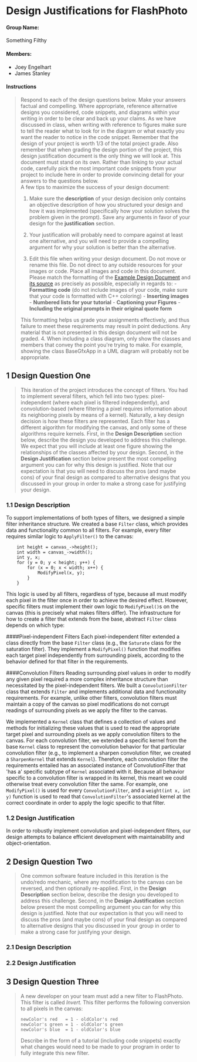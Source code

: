 # Design Justifications for FlashPhoto
#### Group Name:
Something Filthy

#### Members:
- Joey Engelhart
- James Stanley

#### Instructions 
> Respond to each of the design questions below.  Make your answers factual and compelling.  Where appropriate, reference alternative designs you considered, code snippets, and diagrams within your writing in order to be clear and back up your claims.  As we have discussed in class, when writing with reference to figures make sure to tell the reader what to look for in the diagram or what exactly you want the reader to notice in the code snippet.  Remember that the design of your project is worth 1/3 of the total project grade.  Also remember that when grading the design portion of the project, this design justification document is the only thing we will look at.  This document must stand on its own.  Rather than linking to your actual code, carefully pick the most important code snippets from your project to include here in order to provide convincing detail for your answers to the questions below.  
> A few tips to maximize the success of your design document:  
>   1. Make sure the **description** of your design decision only contains an objective description of how you structured your design and how it was implemented (specifically how your solution solves the problem given in the prompt). Save any arguments in favor of your design for the **justification** section.
>
>   2. Your justification will probably need to compare against at least one alternative, and you will need to provide a compelling argument for why your solution is better than the alternative.
>
>   3. Edit this file when writing your design document. Do not move or rename this file. Do not direct to any outside resources for your images or code. Place all images and code in this document. Please match the formatting of the [Example Design Document](https://github.umn.edu/umn-csci-3081F16/Example-Design-Document/blob/master/doc/DesignDocument.md) and [its source](https://raw.github.umn.edu/umn-csci-3081F16/Example-Design-Document/master/doc/DesignDocument.md?token=AAADyd5L8wd57F_qLX4Nf-2nVvfRlMj5ks5YH-qHwA%3D%3D) as precisely as possible, especially in regards to:
>     - **Formatting code** (do not include images of your code, make sure that your code is formatted with C++ coloring)
>     - **Inserting images**
>     - **Numbered lists for your tutorial**
>     - **Captioning your Figures**
>     - **Including the original prompts in their original quote form**  
> 
>  This formatting helps us grade your assignments effectively, and thus failure to meet these requirements may result in point deductions. Any material that is not presented in this design document will not be graded.
>   4. When including a class diagram, only show the classes and members that convey the point you're trying to make. For example, showing the class BaseGfxApp in a UML diagram will probably not be appropriate.





## 1  Design Question One
> This iteration of the project introduces the concept of filters. You had to implement several filters, which fell into two types: pixel-independent (where each pixel is filtered independently), and convolution-based (where filtering a pixel requires information about its neighboring pixels by means of a kernel). Naturally, a key design decision is how these filters are represented. Each filter has a different algorithm for modifying the canvas, and only some of these algorithms require kernels. 
> First, in the **Design Description** section below, describe the design you developed to address this challenge. We expect that you will include at least one figure showing the relationships of the classes affected by your design. Second, in the **Design Justification** section below present the most compelling argument you can for why this design is justified.  Note that our expectation is that you will need to discuss the pros (and maybe cons) of your final design as compared to alternative designs that you discussed in your group in order to make a strong case for justifying your design.

### 1.1 Design Description

  To support implementations of both types of filters, we designed a simple filter inheritance structure. We created a base  `Filter` class, which provides data and functionality common to all filters. For example, every filter requires similar logic to `ApplyFilter()` to the canvas: 

~~~~
    int height = canvas_->height();
    int width = canvas_->width();
    int y, x;
    for (y = 0; y < height; y++) {
        for (x = 0; x < width; x++) {
            ModifyPixel(x, y);
        }
    }
~~~~

  This logic is used by all filters, regardless of type, because all must modify each pixel in the filter once in order to achieve the desired effect. However, specific filters must implement their own logic to `ModifyPixel()`s on the canvas (this is precisely what makes filters differ). The infrastructure for how to create a filter that extends from the base, abstract `Filter` class depends on which type: 

####Pixel-independent Filters
  Each pixel-independent filter extended a class directly from the base `Filter` class (e.g., the `Saturate` class for the saturation filter). They implement a `ModifyPixel()` function that modifies each target pixel independently from surrounding pixels, according to the behavior defined for that filter in the requirements. 
  
####Convolution Filters
  Reading surrounding pixel values in order to modify any given pixel required a more complex inheritance structure than necessitated by the pixel-independent filters. We built a `ConvolutionFilter` class that extends `Filter` and implements additional data and functionality requirements. For example, unlike other filters, convolution filters must maintain a copy of the canvas so pixel modifications do not corrupt readings of surrounding pixels as we apply the filter to the canvas. 
  
  We implemented a `Kernel` class that defines a collection of values and methods for initializing these values that is used to read the appropriate target pixel and surrounding pixels as we apply convolution filters to the canvas. For each convolution filter, we extended a specific kernel from the base `Kernel` class to represent the convolution behavior for that particular convolution filter (e.g., to implement a sharpen convolution filter, we created a `SharpenKernel` that extends `Kernel`). Therefore, each convolution filter the requirements entailed has an associated instance of ConvolutionFilter that 'has a' specific subtype of `Kernel` associated with it. Because all behavior specific to a convolution filter is wrapped in its kernel, this meant we could otherwise treat every convolution filter the same. For example, one `ModifyPixel()` is used for every `ConvolutionFilter`, and a `weight(int x, int y)` function is used to read that `ConvolutionFilter`'s associated kernel at the correct coordinate in order to apply the logic specific to that filter. 

### 1.2 Design Justification

In order to robustly implement convolution and pixel-independent filters, our design attempts to balance efficient development with maintainability and object-orientation. 

## 2  Design Question Two
> One common software feature included in this iteration is the undo/redo mechanic, where any modification to the canvas can be reversed, and then optionally re-applied. 
> First, in the **Design Description** section below, describe the design you developed to address this challenge.  Second, in the **Design Justification** section below present the most compelling argument you can for why this design is justified.  Note that our expectation is that you will need to discuss the pros (and maybe cons) of your final design as compared to alternative designs that you discussed in your group in order to make a strong case for justifying your design.

### 2.1 Design Description

### 2.2 Design Justification


## 3  Design Question Three
> A new developer on your team must add a new filter to FlashPhoto. This filter is called  _Invert._ This filter performs the following conversion to all pixels in the canvas:
> ```
> newColor's red   = 1 - oldColor's red
> newColor's green = 1 - oldColor's green
> newColor's blue  = 1 - oldColor's blue
> ```
> Describe in the form of a tutorial (including code snippets) exactly what changes would need to be made to your program in order to fully integrate this new filter.
